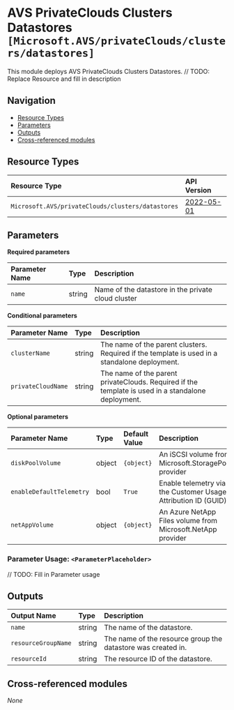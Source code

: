 # AVS PrivateClouds Clusters Datastores `[Microsoft.AVS/privateClouds/clusters/datastores]`

This module deploys AVS PrivateClouds Clusters Datastores.
// TODO: Replace Resource and fill in description

## Navigation

- [Resource Types](#Resource-Types)
- [Parameters](#Parameters)
- [Outputs](#Outputs)
- [Cross-referenced modules](#Cross-referenced-modules)

## Resource Types

| Resource Type | API Version |
| :-- | :-- |
| `Microsoft.AVS/privateClouds/clusters/datastores` | [2022-05-01](https://docs.microsoft.com/en-us/azure/templates/Microsoft.AVS/privateClouds/clusters/datastores) |

## Parameters

**Required parameters**

| Parameter Name | Type | Description |
| :-- | :-- | :-- |
| `name` | string | Name of the datastore in the private cloud cluster |

**Conditional parameters**

| Parameter Name | Type | Description |
| :-- | :-- | :-- |
| `clusterName` | string | The name of the parent clusters. Required if the template is used in a standalone deployment. |
| `privateCloudName` | string | The name of the parent privateClouds. Required if the template is used in a standalone deployment. |

**Optional parameters**

| Parameter Name | Type | Default Value | Description |
| :-- | :-- | :-- | :-- |
| `diskPoolVolume` | object | `{object}` | An iSCSI volume from Microsoft.StoragePool provider |
| `enableDefaultTelemetry` | bool | `True` | Enable telemetry via the Customer Usage Attribution ID (GUID). |
| `netAppVolume` | object | `{object}` | An Azure NetApp Files volume from Microsoft.NetApp provider |


### Parameter Usage: `<ParameterPlaceholder>`

// TODO: Fill in Parameter usage

## Outputs

| Output Name | Type | Description |
| :-- | :-- | :-- |
| `name` | string | The name of the datastore. |
| `resourceGroupName` | string | The name of the resource group the datastore was created in. |
| `resourceId` | string | The resource ID of the datastore. |

## Cross-referenced modules

_None_
